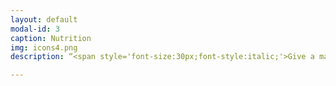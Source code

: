 ```yaml
---
layout: default
modal-id: 3
caption: Nutrition
img: icons4.png
description: “<span style='font-size:30px;font-style:italic;'>Give a man a fish and you feed him for a day. Teach a man to fish and you feed him for a lifetime.”</span><br><br>Our doctors believe in teaching you how to fish when it comes to your health. We teach our patients to be actively involved when it comes to their health. From learning about better choices to make a the grocery store, to proper computer screen positioning to prevent neck pain, we believe that what you do at home or at work is just as important as what we do in the office.<br><br>Nutrition and what you eat on a daily basis plays a huge role in in your health. Your nutrition can increase your risk of getting certain diseases or worsen a condition that you already have. It affects how fast (or slow) your recovery is after getting injured. Many health conditions are caused by chronic inflammation in the body. Find out if what you eat is causing inflammation in your body, and ask your doctor how you can decrease inflammation at home.

---
```

